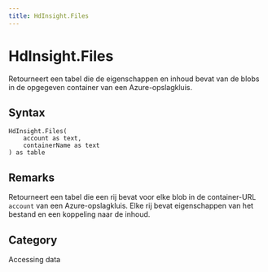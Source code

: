 ```yaml
---
title: HdInsight.Files
---
```


# HdInsight.Files


Retourneert een tabel die de eigenschappen en inhoud bevat van de blobs in de opgegeven container van een Azure-opslagkluis.


## Syntax

```powerquery
HdInsight.Files(
    account as text,
    containerName as text
) as table
```


## Remarks

Retourneert een tabel die een rij bevat voor elke blob in de container-URL <code>account</code> van een Azure-opslagkluis. Elke rij bevat eigenschappen van het bestand en een koppeling naar de inhoud.



## Category
Accessing data
